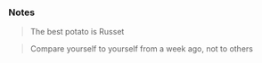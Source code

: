 ### Notes

> The best potato is Russet

> Compare yourself to yourself from a week ago, not to others